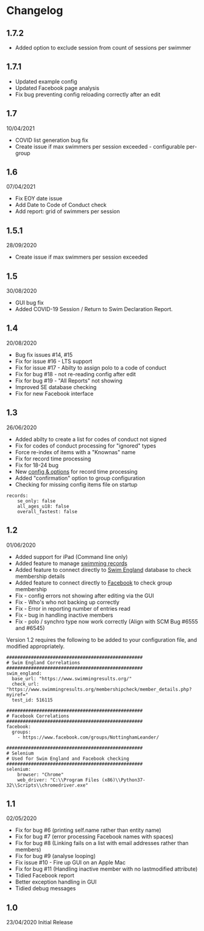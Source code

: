 # Changelog

## 1.7.2
* Added option to exclude session from count of sessions per swimmer

## 1.7.1
* Updated example config
* Updated Facebook page analysis
* Fix bug preventing config reloading correctly after an edit

## 1.7
10/04/2021
* COVID list generation bug fix
* Create issue if max swimmers per session exceeded - configurable per-group

## 1.6
07/04/2021
* Fix EOY date issue
* Add Date to Code of Conduct check
* Add report: grid of swimmers per session

## 1.5.1
28/09/2020
* Create issue if max swimmers per session exceeded

## 1.5
30/08/2020
* GUI bug fix
* Added COVID-19 Session / Return to Swim Declaration Report.

## 1.4
20/08/2020

* Bug fix issues #14, #15
* Fix for issue #16 - LTS support
* Fix for issue #17 - Abilty to assign polo to a code of conduct
* Fix for bug #18 - not re-reading config after edit
* Fix for bug #19 - "All Reports" not showing
* Improved SE database checking
* Fix for new Facebook interface

## 1.3
26/06/2020

* Added abilty to create a list for codes of conduct not signed
* Fix for codes of conduct processing for "ignored" types
* Force re-index of items with a "Knownas" name
* Fix for record time processing
* Fix for 18-24 bug
* New [config & options](https://github.com/ColinRobbins/scm-helper/wiki/Records) for record time processing
* Added "confirmation" option to group configuration
* Checking for missing config items file on startup

```
records:
    se_only: false
    all_ages_u18: false
    overall_fastest: false
```

## 1.2
01/06/2020

* Added support for iPad (Command line only)
* Added feature to manage [swimming records](https://github.com/ColinRobbins/scm-helper/wiki/Records)
* Added feature to connect directly to [Swim England](https://github.com/ColinRobbins/scm-helper/wiki/Swim-England) database to check membership details
* Added feature to connect directly to [Facebook](https://github.com/ColinRobbins/scm-helper/wiki/Facebook) to check group membership
* Fix - config errors not showing after editing via the GUI
* Fix - Who's who not backing up correctly
* Fix - Error in reporting number of entries read
* Fix - bug in handling inactive members
* Fix - polo / synchro type now work correctly (Align with SCM Bug #6555 and #6545)

Version 1.2 requires the following to be added to your configuration file, and modified appropriately.
```
##################################################
# Swim England Correlations
##################################################
swim_england:
  base_url: "https://www.swimmingresults.org/"
  check_url: "https://www.swimmingresults.org/membershipcheck/member_details.php?myiref="
  test_id: 516115
  
##################################################
# Facebook Correlations
##################################################
facebook:
  groups:
    - https://www.facebook.com/groups/NottinghamLeander/
    
##################################################
# Selenium
# Used for Swim England and Facebook checking
##################################################
selenium:
    browser: "Chrome"
    web_driver: "C:\\Program Files (x86)\\Python37-32\\Scripts\\chromedriver.exe"

```

## 1.1
02/05/2020
* Fix for bug #6 (printing self.name rather than entity name)
* Fix for bug #7 (error processing Facebook names with spaces)
* Fix for bug #8 (Linking fails on a list with email addresses rather than members)
* Fix for bug #9 (analyse looping)
* Fix issue #10 - Fire up GUI on an Apple Mac
* Fix for bug #11 (Handling inactive member with no lastmodified attribute)
* Tidied Facebook report
* Better exception handling in GUI
* Tidied debug messages

## 1.0
23/04/2020
Initial Release
